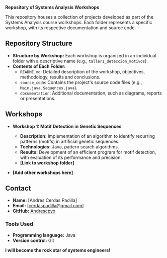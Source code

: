 **Repository of Systems Analysis Workshops**

This repository houses a collection of projects developed as part of the Systems Analysis course workshops. Each folder represents a specific workshop, with its respective documentation and source code.

## Repository Structure

* **Structure by Workshop:** Each workshop is organized in an individual folder with a descriptive name (e.g., `taller1_deteccion_motivos`).
* **Contents of Each Folder:**
    * `README.md`: Detailed description of the workshop, objectives, methodology, results and conclusions.
    * `source_code`: Contains the project's source code files (e.g., `Main.java`, `Sequences.java`).
    * `documentation`: Additional documentation, such as diagrams, reports or presentations.

## Workshops

* **Workshop 1: Motif Detection in Genetic Sequences**
    * **Description:** Implementation of an algorithm to identify recurring patterns (motifs) in artificial genetic sequences.
    * **Technologies:** Java, pattern search algorithms.
    * **Results:** Development of an efficient program for motif detection, with evaluation of its performance and precision.
    * **[Link to workshop folder]**

* **[Add other workshops here]**

## Contact

* **Name:** [Andres Cerdas Padilla]
* **Email:** [cerdaspadilla@gmail.com]
* **GitHub:** [Andrescpyo](https://github.com/Andrescpyo)

### Tools Used

* **Programming language:** Java
* **Version control:** Git

**I will become the rock star of systems engineers!**